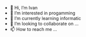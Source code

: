 - 👋 Hi, I’m Ivan
- 👀 I’m interested in progamming
- 🌱 I’m currently learning informatic
- 💞️ I’m looking to collaborate on ...
- 📫 How to reach me ...

<!---
Ivaan09/Ivaan09 is a ✨ special ✨ repository because its `README.md` (this file) appears on your GitHub profile.
You can click the Preview link to take a look at your changes.
--->
